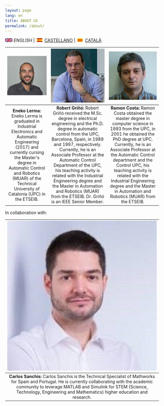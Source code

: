 ```yaml
---
layout: page
lang: en
title: ABOUT US
permalink: /about/
---
```


![English](en.png) *ENGLISH* | ![Castellano](es.png) [CASTELLANO](sobrenosotros.md) | ![Català](ca.png) [CATALÀ](sobrenosaltres.md)



|![img](Eneko2.jpg)|![Robert](RobertG.jpg)|![Ramon](RamonC.jpg)|
| :---------: |:---------:| :---------:|
| <b>Eneko Lerma:</b> Eneko Lerma is graduated in Industrial Electronics and Automatic Engineering (2017) and currently cursing the Master's degree in Automatic Control and Robotics (MUAR) of the Technical University of Catalonia (UPC) in the ETSEIB.  | <b>Robert Griñó:</b> Robert Griñó received the M.Sc. degree in electrical engineering and the Ph.D. degree in automatic control from the UPC, Barcelona, Spain, in 1989 and 1997, respectively. Currently, he is an Associate Professor at the Automatic Control Department of the UPC, his teaching activity is related with the Industrial Engineering degree and the Master in Automation and Robotics (MUAR) from the ETSEIB. Dr. Griñó is an IEEE Senior Member.| <b>Ramon Costa:</b> Ramon Costa obtained the master degree in computer science in 1993 from the UPC, in 2001 he obtained the PhD degree at UPC. Currently, he is an Associate Professor at the Automatic Control department and the Control UPC, his teaching activity is related with the Industrial Engineering degree and the Master in Automation and Robotics (MUAR) from the ETSEIB. |


In collaboration with:

|![Carlos](CarlosS.jpg)|
| :--------:|
|<b>Carlos Sanchis:</b> Carlos Sanchis is the Technical Specialist of Mathworks for Spain and Portugal. He is currently collaborating with the academic community to leverage MATLAB and Simulink for STEM (Science, Technology, Engineering and Mathematics) higher education and research.| 



